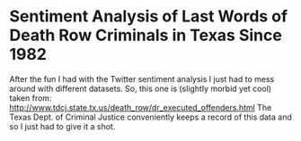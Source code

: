 Sentiment Analysis of Last Words of Death Row Criminals in Texas Since 1982
===========================================================================
After the fun I had with the Twitter sentiment analysis I just had to mess around with different datasets. So, this one is (slightly morbid yet cool) taken from: http://www.tdcj.state.tx.us/death_row/dr_executed_offenders.html The Texas Dept. of Criminal Justice conveniently keeps a record of this data and so I just had to give it a shot.

